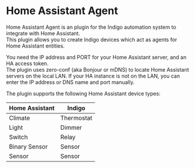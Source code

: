 # Home Assistant Agent

Home Assistant Agent is an plugin for the Indigo automation system to integrate with Home Assistant.  
This plugin allows you to create Indigo devices which act as agents for Home Assistant entities.

You need the IP address and PORT for your Home Assistant server, and an HA access token.  
The plugin uses zero-conf (aka Bonjour or mDNS) to locate Home Assistant servers on the local LAN.  If your HA instance
is not on the LAN, you can enter the IP address or DNS name and port manually.

The plugin supports the following Home Assistant device types:
 
| Home Assistant | Indigo     |
|----------------|------------|
| Climate        | Thermostat |
| Light          | Dimmer     |
| Switch         | Relay      |
| Binary Sensor  | Sensor     |
| Sensor         | Sensor     |